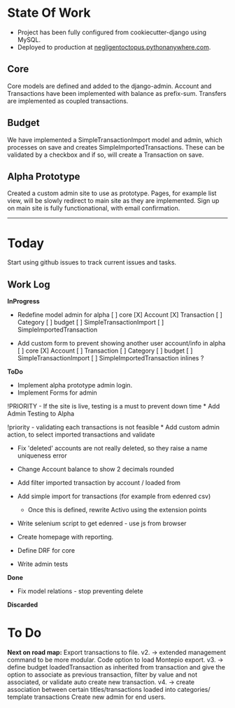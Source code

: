 # State Of Work

* Project has been fully configured from cookiecutter-django using MySQL.
* Deployed to production at [negligentoctopus.pythonanywhere.com](negligentoctopus.pythonanywhere.com).

## Core
Core models are defined and added to the django-admin.
Account and Transactions have been implemented with balance as prefix-sum.
Transfers are implemented as coupled transactions.

## Budget
We have implemented a SimpleTransactionImport model and admin, which processes on save and creates SimpleImportedTransactions. These can be validated by a checkbox and if so, will create a Transaction on save.

## Alpha Prototype
Created a custom admin site to use as prototype. Pages, for example list view, will be slowly redirect to main site as they are implemented.
Sign up on main site is fully functionational, with email confirmation.

---
# Today

Start using github issues to track current issues and tasks.

## Work Log
__InProgress__
* Redefine model admin for alpha
    [ ] core
        [X] Account
        [X] Transaction
        [ ] Category
    [ ] budget
        [ ] SimpleTransactionImport
        [ ] SimpleImportedTransaction

* Add custom form to prevent showing another user account/info in alpha
    [ ] core
        [X] Account
        [ ] Transaction
        [ ] Category
    [ ] budget
        [ ] SimpleTransactionImport
        [ ] SimpleImportedTransaction
    inlines ?

__ToDo__
* Implement alpha prototype admin login.
* Implement Forms for admin

!PRIORITY - If the site is live, testing is a must to prevent down time
    * Add Admin Testing to Alpha

!priority - validating each transactions is not feasible
    * Add custom admin action, to select imported transactions and validate

* Fix 'deleted' accounts are not really deleted, so they raise a name uniqueness error

* Change Account balance to show 2 decimals rounded

* Add filter imported transaction by account / loaded from

* Add simple import for transactions (for example from edenred csv)
    * Once this is defined, rewrite Activo using the extension points

* Write selenium script to get edenred - use js from browser


* Create homepage with reporting.

* Define DRF for core
* Write admin tests


__Done__
* Fix model relations - stop preventing delete


__Discarded__

# To Do

__Next on road map:__
    Export transactions to file.
        v2. -> extended management command to be more modular. Code option to load Montepio export.
        v3. -> define budget loadedTransaction as inherited from transaction and give the option to associate as previous transaction, filter by value and not associated, or validate auto create new transaction.
        v4. -> create association between certain titles/transactions loaded into categories/ template transactions
    Create new admin for end users.
